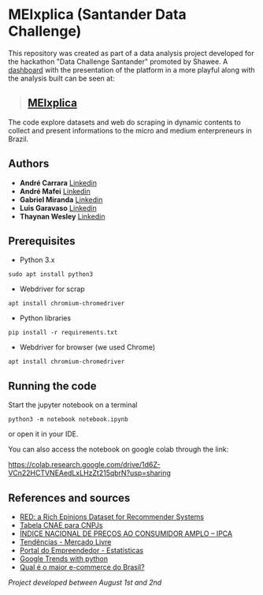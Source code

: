 # MEIxplica (Santander Data Challenge)

This repository was created as part of a data analysis project developed for the hackathon "Data Challenge Santander" promoted by Shawee. 
A [dashboard](https://datastudio.google.com/reporting/b75e3fc7-6ad6-4396-bfc2-8b4cc68ceea9) with the presentation of the platform in a more playful along with the analysis built can be seen at:

> ## [MEIxplica](https://sites.google.com/view/meixplica)

The code explore datasets and web do scraping in dynamic contents to collect and present informations to the micro and medium enterpreneurs in Brazil. 

## Authors
* **André Carrara**     [Linkedin](https://www.linkedin.com/in/andr%C3%A9-carrara-273485187/)
* **André Mafei**       [Linkedin](https://www.linkedin.com/in/andre-mafei/)
* **Gabriel Miranda**   [Linkedin](https://www.linkedin.com/in/gabrielbmiranda/)
* **Luis Garavaso**     [Linkedin](https://www.linkedin.com/in/luis-otavio-garavaso-391593141/)
* **Thaynan Wesley**    [Linkedin](https://www.linkedin.com/in/thaynan-wesley/)

## Prerequisites

* Python 3.x
```
sudo apt install python3
```
* Webdriver for scrap
```
apt install chromium-chromedriver
```
* Python libraries
```
pip install -r requirements.txt
```
* Webdriver for browser (we used Chrome)
```
apt install chromium-chromedriver
```

## Running the code

Start the jupyter notebook on a terminal
```
python3 -m notebook notebook.ipynb
```
or open it in your IDE.

You can also access the notebook on google colab through the link:

https://colab.research.google.com/drive/1d6Z-VCn22HCTVNEAedLxLHzZt215qbrN?usp=sharing

## References and sources

* [RED: a Rich Epinions Dataset for Recommender Systems](https://hal.archives-ouvertes.fr/hal-01010246/)
* [Tabela CNAE para CNPJs](https://www.contabilizei.com.br/contabilidade-online/cnae/)
* [ÍNDICE NACIONAL DE PREÇOS AO CONSUMIDOR AMPLO – IPCA](https://www.portalbrasil.net/ipca/)
* [Tendências - Mercado Livre](https://tendencias.mercadolivre.com.br/)
* [Portal do Empreendedor - Estatísticas](http://www.portaldoempreendedor.gov.br/estatisticas)
* [Google Trends with python](https://trends.google.com/trends/explore?hl=en-US)
* [Qual é o maior e-commerce do Brasil?](https://www.moneytimes.com.br/qual-e-o-maior-e-commerce-do-brasil-mercado-livre-b2w-ou-magalu-btg-te-conta/)

_Project developed between August 1st and 2nd_